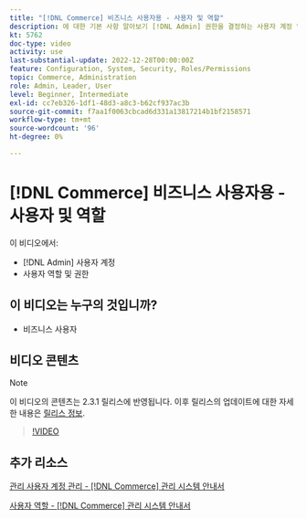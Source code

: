```yaml
---
title: "[!DNL Commerce] 비즈니스 사용자용 - 사용자 및 역할"
description: 에 대한 기본 사항 알아보기 [!DNL Admin] 권한을 결정하는 사용자 계정 및 사용자 역할.
kt: 5762
doc-type: video
activity: use
last-substantial-update: 2022-12-28T00:00:00Z
feature: Configuration, System, Security, Roles/Permissions
topic: Commerce, Administration
role: Admin, Leader, User
level: Beginner, Intermediate
exl-id: cc7eb326-1df1-48d3-a8c3-b62cf937ac3b
source-git-commit: f7aa1f0063cbcad6d331a13817214b1bf2158571
workflow-type: tm+mt
source-wordcount: '96'
ht-degree: 0%

---
```


# [!DNL Commerce] 비즈니스 사용자용 - 사용자 및 역할

이 비디오에서:

- [!DNL Admin] 사용자 계정
- 사용자 역할 및 권한

## 이 비디오는 누구의 것입니까?

- 비즈니스 사용자

## 비디오 콘텐츠

>[!NOTE]
>
>이 비디오의 콘텐츠는 2.3.1 릴리스에 반영됩니다. 이후 릴리스의 업데이트에 대한 자세한 내용은 [릴리스 정보](https://experienceleague.adobe.com/docs/commerce-operations/release/notes/overview.html).

>[!VIDEO](https://video.tv.adobe.com/v/35947?quality=12&learn=on)

## 추가 리소스

[관리 사용자 계정 관리 - [!DNL Commerce] 관리 시스템 안내서](https://experienceleague.adobe.com/docs/commerce-admin/systems/user-accounts/permissions-users-all.html)

[사용자 역할 - [!DNL Commerce] 관리 시스템 안내서](https://experienceleague.adobe.com/docs/commerce-admin/systems/user-accounts/permissions-user-roles.html)

